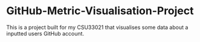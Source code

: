 # GitHub-Metric-Visualisation-Project
This is a project built for my CSU33021 that visualises some data about a inputted users GitHub account.
